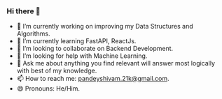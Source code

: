 ### Hi there 👋

<!--
**psychrider/psychrider** is a ✨ _special_ ✨ repository because its `README.md` (this file) appears on your GitHub profile. -->

- 🔭 I’m currently working on improving my Data Structures and Algorithms.
- 🌱 I’m currently learning FastAPI, ReactJs.
- 👯 I’m looking to collaborate on Backend Development.
- 🤔 I’m looking for help with Machine Learning.
- 💬 Ask me about anything you find relevant will answer most logically with best of my knowledge.
- 📫 How to reach me: pandeyshivam.21k@gmail.com.
- 😄 Pronouns: He/Him.
